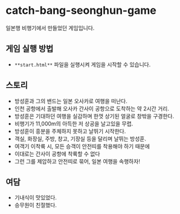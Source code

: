 # catch-bang-seonghun-game
일본행 비행기에서 만들었던 게임입니다.

## 게임 실행 방법
- `**start.html**` 파일을 실행시켜 게임을 시작할 수 있습니다.

## 스토리
- 방성훈과 그의 밴드는 일본 오사카로 여행을 떠난다.
- 인천 공항에서 출발해 오사카 간사이 공항으로 도착하는 약 2시간 거리.
- 방성훈은 기대하던 여행을 실감하며 한껏 상기된 얼굴로 창밖을 구경한다.
- 비행기가 11,000m의 아득한 저 상공을 날고있을 무렵.
- 방성훈이 흥분을 주체하지 못하고 날뛰기 시작한다.
- 객실, 화장실, 주방, 창고, 기장실 등을 달리며 날뛰는 방성훈.
- 여객기 이착륙 시, 모든 승객이 안전띠를 착용해야 하기 때문에
- 이대로는 간사이 공항에 착륙할 수 없다
- 그런 그를 제압하고 안전띠로 묶어, 일본 여행을 속행하자!

## 여담
- 기내식이 맛있었다.
- 승무원이 친절했다.
